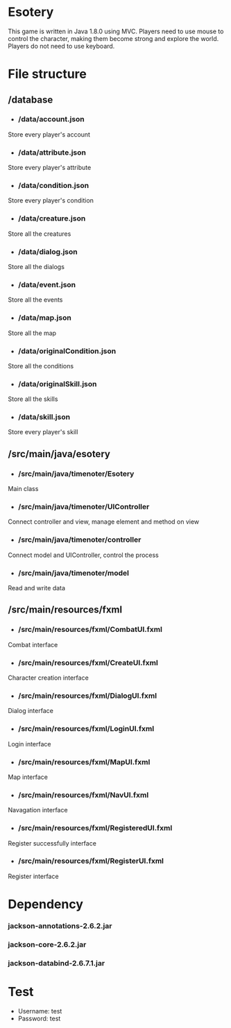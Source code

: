 # Esotery
This game is written in Java 1.8.0 using MVC. Players need to use mouse to control the character, making them become strong and explore the world. Players do not need to use keyboard.

# File structure

## /database
* ### /data/account.json
Store every player's account
* ### /data/attribute.json
Store every player's attribute
* ### /data/condition.json
Store every player's condition
* ### /data/creature.json
Store all the creatures
* ### /data/dialog.json
Store all the dialogs
* ### /data/event.json
Store all the events
* ### /data/map.json
Store all the map
* ### /data/originalCondition.json
Store all the conditions
* ### /data/originalSkill.json
Store all the skills
* ### /data/skill.json
Store every player's skill
   
## /src/main/java/esotery
* ###  /src/main/java/timenoter/Esotery
Main class
* ###  /src/main/java/timenoter/UIController
Connect controller and view, manage element and method on view
* ###  /src/main/java/timenoter/controller
Connect model and UIController, control the process
* ###  /src/main/java/timenoter/model
Read and write data

## /src/main/resources/fxml
* ### /src/main/resources/fxml/CombatUI.fxml
Combat interface
* ### /src/main/resources/fxml/CreateUI.fxml
Character creation interface
* ### /src/main/resources/fxml/DialogUI.fxml
Dialog interface
* ### /src/main/resources/fxml/LoginUI.fxml
Login interface
* ### /src/main/resources/fxml/MapUI.fxml
Map interface
* ### /src/main/resources/fxml/NavUI.fxml
Navagation interface
* ### /src/main/resources/fxml/RegisteredUI.fxml
Register successfully interface
* ### /src/main/resources/fxml/RegisterUI.fxml
Register interface
# Dependency
### jackson-annotations-2.6.2.jar
### jackson-core-2.6.2.jar
### jackson-databind-2.6.7.1.jar

# Test
* Username: test
* Password: test
